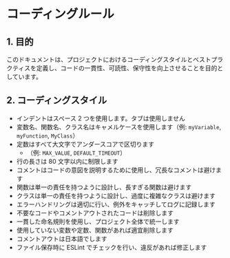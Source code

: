 # コーディングルール

## 1. 目的

このドキュメントは、プロジェクトにおけるコーディングスタイルとベストプラクティスを定義し、コードの一貫性、可読性、保守性を向上させることを目的としています。

## 2. コーディングスタイル

- インデントはスペース 2 つを使用します。タブは使用しません
- 変数名、関数名、クラス名はキャメルケースを使用します（例: `myVariable`, `myFunction`, `MyClass`）
- 定数はすべて大文字でアンダースコアで区切ります
  - （例: `MAX_VALUE`, `DEFAULT_TIMEOUT`）
- 行の長さは 80 文字以内に制限します
- コメントはコードの意図を説明するために使用し、冗長なコメントは避けます
- 関数は単一の責任を持つように設計し、長すぎる関数は避けます
- クラスは単一の責任を持つように設計し、過度に複雑なクラスは避けます
- エラーハンドリングは適切に行い、例外をキャッチしてログに記録します
- 不要なコードやコメントアウトされたコードは削除します
- 一貫した命名規則を使用し、プロジェクト全体で統一します
- 使用していない変数や定数、関数があれば適宜削除します
- コメントアウトは日本語でします
- ファイル保存時に ESLint でチェックを行い、違反があれば修正します

